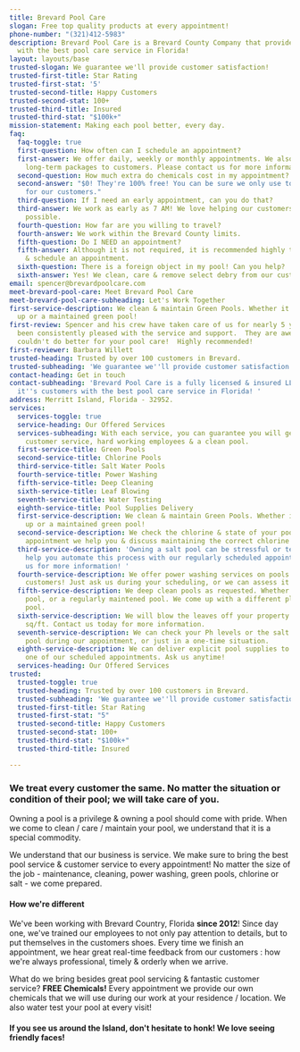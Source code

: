 ```yaml
---
title: Brevard Pool Care
slogan: Free top quality products at every appointment!
phone-number: "(321)412-5983"
description: Brevard Pool Care is a Brevard County Company that provides it's customers
  with the best pool care service in Florida!
layout: layouts/base
trusted-slogan: We guarantee we'll provide customer satisfaction!
trusted-first-title: Star Rating
trusted-first-stat: '5'
trusted-second-title: Happy Customers
trusted-second-stat: 100+
trusted-third-title: Insured
trusted-third-stat: "$100k+"
mission-statement: Making each pool better, every day.
faq:
  faq-toggle: true
  first-question: How often can I schedule an appointment?
  first-answer: We offer daily, weekly or monthly appointments. We also offer select
    long-term packages to customers. Please contact us for more information.
  second-question: How much extra do chemicals cost in my appointment?
  second-answer: "$0! They're 100% free! You can be sure we only use top quality products
    for our customers."
  third-question: If I need an early appointment, can you do that?
  third-answer: We work as early as 7 AM! We love helping our customers as early as
    possible.
  fourth-question: How far are you willing to travel?
  fourth-answer: We work within the Brevard County limits.
  fifth-question: Do I NEED an appointment?
  fifth-answer: Although it is not required, it is recommended highly to contact us
    & schedule an appointment.
  sixth-question: There is a foreign object in my pool! Can you help?
  sixth-answer: Yes! We clean, care & remove select debry from our customer's pools!
email: spencer@brevardpoolcare.com
meet-brevard-pool-care: Meet Brevard Pool Care
meet-brevard-pool-care-subheading: Let's Work Together
first-service-description: We clean & maintain Green Pools. Whether it's algae build
  up or a maintained green pool!
first-review: Spencer and his crew have taken care of us for nearly 5 years and we've
  been consistently pleased with the service and support.  They are awesome  and you
  couldn't do better for your pool care!  Highly recommended!
first-reviewer: Barbara Willett
trusted-heading: Trusted by over 100 customers in Brevard.
trusted-subheading: 'We guarantee we''ll provide customer satisfaction! '
contact-heading: Get in touch
contact-subheading: 'Brevard Pool Care is a fully licensed & insured LLC that provides
  it''s customers with the best pool care service in Florida! '
address: Merritt Island, Florida - 32952.
services:
  services-toggle: true
  service-heading: Our Offered Services
  services-subheading: With each service, you can guarantee you will get top notch
    customer service, hard working employees & a clean pool.
  first-service-title: Green Pools
  second-service-title: Chlorine Pools
  third-service-title: Salt Water Pools
  fourth-service-title: Power Washing
  fifth-service-title: Deep Cleaning
  sixth-service-title: Leaf Blowing
  seventh-service-title: Water Testing
  eighth-service-title: Pool Supplies Delivery
  first-service-description: We clean & maintain Green Pools. Whether it's algae build
    up or a maintained green pool!
  second-service-description: We check the chlorine & state of your pool. During every
    appointment we help you & discuss maintaining the correct chlorine levels.
  third-service-description: 'Owning a salt pool can be stressful or tedious. We can
    help you automate this process with our regularly scheduled appointments. Contact
    us for more information! '
  fourth-service-description: We offer power washing services on pools to all our
    customers! Just ask us during your scheduling, or we can assess it on the spot.
  fifth-service-description: We deep clean pools as requested. Whether it's an abandoned
    pool, or a regularly maintened pool. We come up with a different plan for each
    pool.
  sixth-service-description: We will blow the leaves off your property. Priced per
    sq/ft. Contact us today for more information.
  seventh-service-description: We can check your Ph levels or the salt levels of your
    pool during our appointment, or just in a one-time situation.
  eighth-service-description: We can deliver explicit pool supplies to you, only during
    one of our scheduled appointments. Ask us anytime!
  services-heading: Our Offered Services
trusted:
  trusted-toggle: true
  trusted-heading: Trusted by over 100 customers in Brevard.
  trusted-subheading: 'We guarantee we''ll provide customer satisfaction! '
  trusted-first-title: Star Rating
  trusted-first-stat: "5"
  trusted-second-title: Happy Customers
  trusted-second-stat: 100+
  trusted-third-stat: "$100k+"
  trusted-third-title: Insured

---
```

### We treat every customer the same. No matter the situation or condition of their pool; we will take care of you.

Owning a pool is a privilege & owning a pool should come with pride. When we come to clean / care / maintain your pool, we understand that it is a special commodity. 

We understand that our business is service. We make sure to bring the best pool service & customer service to every appointment! No matter the size of the job - maintenance, cleaning, power washing, green pools, chlorine or salt - we come prepared.

#### How we're different

We've been working with Brevard Country, Florida **since 2012**! Since day one, we've trained our employees to not only pay attention to details, but to put themselves in the customers shoes. Every time we finish an appointment, we hear great real-time feedback from our customers : how we're always professional, timely & orderly when we arrive.

What do we bring besides great pool servicing & fantastic customer service? **FREE Chemicals!** Every appointment we provide our own chemicals that we will use during our work at your residence / location. We also water test your pool at every visit!

#### If you see us around the Island, don't hesitate to honk! We love seeing friendly faces!